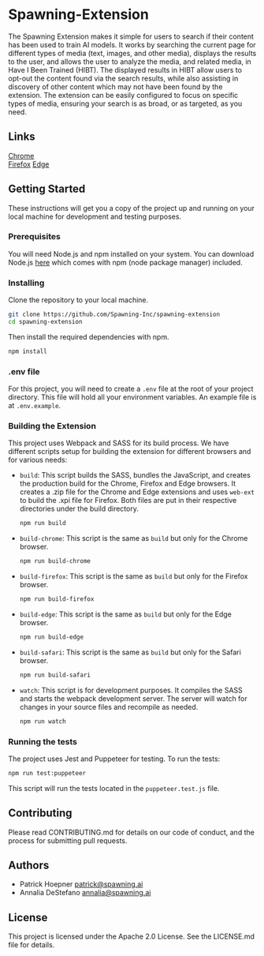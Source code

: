 # Spawning-Extension

The Spawning Extension makes it simple for users to search if their content has been used to train AI models. It works by searching the current page for different types of media (text, images, and other media), displays the results to the user, and allows the user to analyze the media, and related media, in Have I Been Trained (HIBT). The displayed results in HIBT allow users to opt-out the content found via the search results, while also assisting in discovery of other content which may not have been found by the extension. The extension can be easily configured to focus on specific types of media, ensuring your search is as broad, or as targeted, as you need.

## Links

[Chrome](https://chrome.google.com/webstore/detail/gflllnclkhgldggflpajgmneddanojbo)  
[Firefox](https://addons.mozilla.org/en-US/firefox/addon/spawning/)
[Edge](https://microsoftedge.microsoft.com/addons/detail/spawning/dgdkbhplbigldcpeccpjidcjabodefkk)

## Getting Started

These instructions will get you a copy of the project up and running on your local machine for development and testing purposes.

### Prerequisites

You will need Node.js and npm installed on your system. You can download Node.js [here](https://nodejs.org/en/) which comes with npm (node package manager) included.

### Installing

Clone the repository to your local machine.

```bash
git clone https://github.com/Spawning-Inc/spawning-extension
cd spawning-extension
```

Then install the required dependencies with npm.

```bash
npm install
```

### .env file

For this project, you will need to create a `.env` file at the root of your project directory. This file will hold all your environment variables. An example file is at `.env.example`.

### Building the Extension

This project uses Webpack and SASS for its build process. We have different scripts setup for building the extension for different browsers and for various needs:

- `build`: This script builds the SASS, bundles the JavaScript, and creates the production build for the Chrome, Firefox and Edge browsers. It creates a .zip file for the Chrome and Edge extensions and uses `web-ext` to build the .xpi file for Firefox. Both files are put in their respective directories under the build directory.

  ```bash
  npm run build
  ```

- `build-chrome`: This script is the same as `build` but only for the Chrome browser.

  ```bash
  npm run build-chrome
  ```

- `build-firefox`: This script is the same as `build` but only for the Firefox browser.

  ```bash
  npm run build-firefox
  ```

- `build-edge`: This script is the same as `build` but only for the Edge browser.

  ```bash
  npm run build-edge
  ```

- `build-safari`: This script is the same as `build` but only for the Safari browser.

  ```bash
  npm run build-safari
  ```

- `watch`: This script is for development purposes. It compiles the SASS and starts the webpack development server. The server will watch for changes in your source files and recompile as needed.

  ```bash
  npm run watch
  ```

### Running the tests

The project uses Jest and Puppeteer for testing. To run the tests:

```bash
npm run test:puppeteer
```

This script will run the tests located in the `puppeteer.test.js` file.

## Contributing

Please read CONTRIBUTING.md for details on our code of conduct, and the process for submitting pull requests.

## Authors

- Patrick Hoepner <patrick@spawning.ai>
- Annalia DeStefano <annalia@spawning.ai>

## License

This project is licensed under the Apache 2.0 License. See the LICENSE.md file for details.
